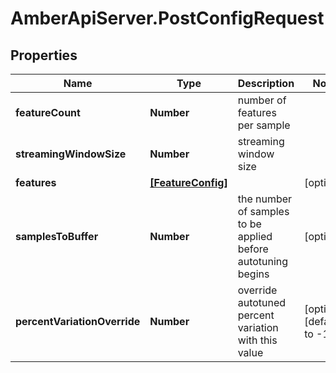 # AmberApiServer.PostConfigRequest

## Properties
Name | Type | Description | Notes
------------ | ------------- | ------------- | -------------
**featureCount** | **Number** | number of features per sample | 
**streamingWindowSize** | **Number** | streaming window size | 
**features** | [**[FeatureConfig]**](FeatureConfig.md) |  | [optional] 
**samplesToBuffer** | **Number** | the number of samples to be applied before autotuning begins | [optional] 
**percentVariationOverride** | **Number** | override autotuned percent variation with this value | [optional] [default to -1.0]

